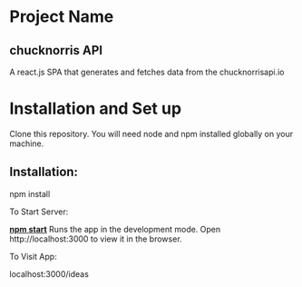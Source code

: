 <h1>Project Name</h1>
<h2>chucknorris API</h2>
<p>A react.js SPA that generates and fetches data from the chucknorrisapi.io</p>
<h1>Installation and Set up</h1>
Clone this repository. 
You will need node and npm installed globally on your machine.

<h2>Installation:</h2>

npm install

To Start Server:

<b><u>npm start</u></b>
Runs the app in the development mode.
Open http://localhost:3000 to view it in the browser.

To Visit App:

localhost:3000/ideas

